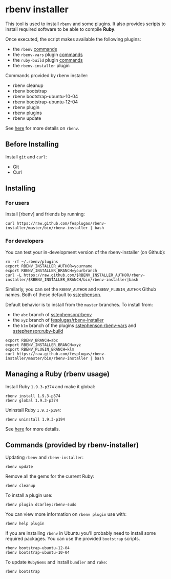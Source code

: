 # rbenv installer

This tool is used to install `rbenv` and some plugins. It also provides
scripts to install required software to be able to compile **Ruby**.

Once executed, the script makes available the following plugins:

 - the `rbenv` [commands](https://github.com/sstephenson/rbenv#command-reference)
 - the `rbenv-vars` plugin [commands](https://github.com/sstephenson/rbenv-vars)
 - the `ruby-build` plugin [commands](https://github.com/sstephenson/ruby-build)
 - the `rbenv-installer` plugin

Commands provided by rbenv installer:

 - rbenv cleanup
 - rbenv bootstrap
 - rbenv bootstrap-ubuntu-10-04
 - rbenv bootstrap-ubuntu-12-04
 - rbenv plugin
 - rbenv plugins
 - rbenv update

See [here](https://github.com/sstephenson/rbenv) for more details on `rbenv`.

## Before Installing

Install `git` and `curl`:

- Git
- Curl

## Installing

### For users

Install [rbenv] and friends by running:

    curl https://raw.github.com/fesplugas/rbenv-installer/master/bin/rbenv-installer | bash

### For developers

You can test your in-development version of the rbenv-installer (on Github):

    rm -rf ~/.rbenv/plugins
    export RBENV_INSTALLER_AUTHOR=yourname
    export RBENV_INSTALLER_BRANCH=yourbranch
    curl -L https://raw.github.com/$RBENV_INSTALLER_AUTHOR/rbenv-installer/$RBENV_INSTALLER_BRANCH/bin/rbenv-installer|bash

Similarly, you can set the `RBENV_AUTHOR` and `RBENV_PLUGIN_AUTHOR` Github names.
Both of these default to [sstephenson](https://github.com/sstephenson).

Default behavior is to install from the `master` branches. To install from:

 - the `abc` branch of [sstephenson/rbenv](https://github.com/sstephenson/rbenv)
 - the `xyz` branch of [fesplugas/rbenv-installer](https://github.com/fesplugas/rbenv-installer)
 - the `klm` branch of the plugins [sstephenson:rbenv-vars](https://github.com/sstephenson/rbenv-vars) and [sstephenson:ruby-build](https://github.com/sstephenson/ruby-build)

```
export RBENV_BRANCH=abc
export RBENV_INSTALLER_BRANCH=xyz
export RBENV_PLUGIN_BRANCH=klm
curl https://raw.github.com/fesplugas/rbenv-installer/master/bin/rbenv-installer | bash
```

## Managing a Ruby (rbenv usage)

Install Ruby `1.9.3-p374` and make it global:

    rbenv install 1.9.3-p374
    rbenv global 1.9.3-p374

Uninstall Ruby `1.9.3-p194`:

    rbenv uninstall 1.9.3-p194

See [here](https://github.com/sstephenson/ruby-build) for more details.

## Commands (provided by rbenv-installer)

Updating `rbenv` and `rbenv-installer`:

    rbenv update

Remove all the gems for the current Ruby:

    rbenv cleanup

To install a plugin use:

    rbenv plugin dcarley:rbenv-sudo

You can view more information on `rbenv plugin` use with:

    rbenv help plugin

If you are installing `rbenv` in Ubuntu you'll probably need to install some
required packages. You can use the provided `bootstrap` scripts.

    rbenv bootstrap-ubuntu-12-04
    rbenv bootstrap-ubuntu-10-04

To update `RubyGems` and install `bundler` and `rake`:

    rbenv bootstrap
